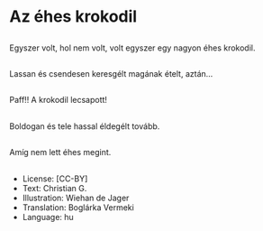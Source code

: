 # Az éhes krokodil

##
Egyszer volt, hol nem volt, volt egyszer egy nagyon éhes krokodil.

##
Lassan és csendesen keresgélt magának ételt, aztán...

##
Paff!! A krokodil lecsapott!

##
Boldogan és tele hassal éldegélt tovább.

##
Amíg nem lett éhes megint.

##
* License: [CC-BY]
* Text: Christian G.
* Illustration: Wiehan de Jager
* Translation: Boglárka Vermeki
* Language: hu
